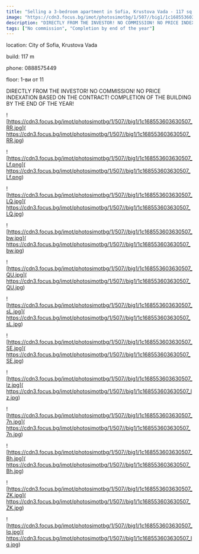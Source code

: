 ```yaml
---
title: "Selling a 3-bedroom apartment in Sofia, Krustova Vada - 117 sq.m / 228,000 EUR :: imot.bg Advertisement"
image: "https://cdn3.focus.bg/imot/photosimotbg/1/507//big1/1c168553603630507_Rw.jpg"
description: "DIRECTLY FROM THE INVESTOR! NO COMMISSION! NO PRICE INDEXATION BASED ON THE CONTRACT! COMPLETION OF THE BUILDING BY THE END OF THE YEAR!"
tags: ["No commission", "Completion by end of the year"]
---
```


location: City of Sofia, Krustova Vada

build: 117 m

phone: 0888575449

floor: 1-ви от 11

DIRECTLY FROM THE INVESTOR! NO COMMISSION! NO PRICE INDEXATION BASED ON THE CONTRACT! COMPLETION OF THE BUILDING BY THE END OF THE YEAR!


![https://cdn3.focus.bg/imot/photosimotbg/1/507//big1/1c168553603630507_RR.jpg]( https://cdn3.focus.bg/imot/photosimotbg/1/507//big1/1c168553603630507_RR.jpg)


![https://cdn3.focus.bg/imot/photosimotbg/1/507//big1/1c168553603630507_Lf.png]( https://cdn3.focus.bg/imot/photosimotbg/1/507//big1/1c168553603630507_Lf.png)


![https://cdn3.focus.bg/imot/photosimotbg/1/507//big1/1c168553603630507_LQ.jpg]( https://cdn3.focus.bg/imot/photosimotbg/1/507//big1/1c168553603630507_LQ.jpg)


![https://cdn3.focus.bg/imot/photosimotbg/1/507//big1/1c168553603630507_bw.jpg]( https://cdn3.focus.bg/imot/photosimotbg/1/507//big1/1c168553603630507_bw.jpg)


![https://cdn3.focus.bg/imot/photosimotbg/1/507//big1/1c168553603630507_QU.jpg]( https://cdn3.focus.bg/imot/photosimotbg/1/507//big1/1c168553603630507_QU.jpg)


![https://cdn3.focus.bg/imot/photosimotbg/1/507//big1/1c168553603630507_sL.jpg]( https://cdn3.focus.bg/imot/photosimotbg/1/507//big1/1c168553603630507_sL.jpg)


![https://cdn3.focus.bg/imot/photosimotbg/1/507//big1/1c168553603630507_SE.jpg]( https://cdn3.focus.bg/imot/photosimotbg/1/507//big1/1c168553603630507_SE.jpg)


![https://cdn3.focus.bg/imot/photosimotbg/1/507//big1/1c168553603630507_lz.jpg]( https://cdn3.focus.bg/imot/photosimotbg/1/507//big1/1c168553603630507_lz.jpg)


![https://cdn3.focus.bg/imot/photosimotbg/1/507//big1/1c168553603630507_7n.jpg]( https://cdn3.focus.bg/imot/photosimotbg/1/507//big1/1c168553603630507_7n.jpg)


![https://cdn3.focus.bg/imot/photosimotbg/1/507//big1/1c168553603630507_Bh.jpg]( https://cdn3.focus.bg/imot/photosimotbg/1/507//big1/1c168553603630507_Bh.jpg)


![https://cdn3.focus.bg/imot/photosimotbg/1/507//big1/1c168553603630507_ZK.jpg]( https://cdn3.focus.bg/imot/photosimotbg/1/507//big1/1c168553603630507_ZK.jpg)


![https://cdn3.focus.bg/imot/photosimotbg/1/507//big1/1c168553603630507_Iq.jpg]( https://cdn3.focus.bg/imot/photosimotbg/1/507//big1/1c168553603630507_Iq.jpg)


